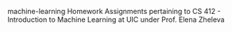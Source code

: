 machine-learning
Homework Assignments pertaining to CS 412 - Introduction to Machine Learning at UIC under Prof. Elena Zheleva
